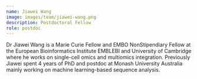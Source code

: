 ```yaml
---
name: Jiawei Wang
image: images/team/jiawei-wang.png
description: Postdoctoral Fellow
role: postdoc
---
```

Dr Jiawei Wang is a Marie Curie Fellow and EMBO NonStipendiary Fellow at the European 
Bioinformatics Institute EMBLEBI and University of Cambridge where he works on single-cell omics and multiomics 
integration. Previously Jiawei spent 4 years of PhD and postdoc at Monash University Australia mainly working on machine learning-based sequence analysis.
